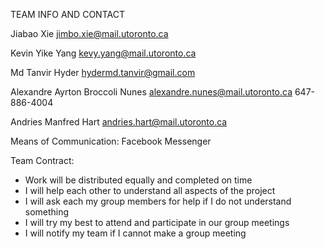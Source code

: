 TEAM INFO AND CONTACT

Jiabao Xie
jimbo.xie@mail.utoronto.ca


Kevin Yike Yang
kevy.yang@mail.utoronto.ca


Md Tanvir Hyder
hydermd.tanvir@gmail.com


Alexandre Ayrton Broccoli Nunes
alexandre.nunes@mail.utoronto.ca
647-886-4004

Andries Manfred Hart
andries.hart@mail.utoronto.ca


Means of Communication: Facebook Messenger

Team Contract:
- Work will be distributed equally and completed on time
- I will help each other to understand all aspects of the project
- I will ask each my group members for help if I do not understand something
- I will try my best to attend and participate in our group meetings
- I will notify my team if I cannot make a group meeting